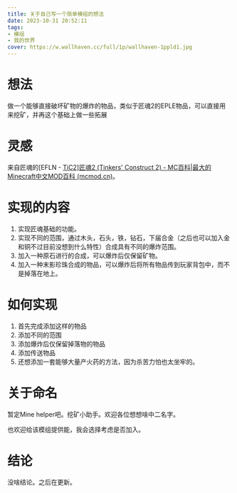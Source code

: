 ```yaml
---
title: 关于自己写一个简单模组的想法
date: 2023-10-31 20:52:11
tags:
- 模组
- 我的世界
cover: https://w.wallhaven.cc/full/1p/wallhaven-1ppld1.jpg
---
```


# 想法

做一个能够直接破坏矿物的爆炸的物品，类似于匠魂2的EPLE物品，可以直接用来挖矿，并再这个基础上做一些拓展

# 灵感

来自匠魂的[EFLN - [TiC2\]匠魂2 (Tinkers' Construct 2) - MC百科|最大的Minecraft中文MOD百科 (mcmod.cn)](https://www.mcmod.cn/item/157578.html)。

# 实现的内容

1. 实现匠魂基础的功能。
2. 实现不同的范围，通过木头，石头，铁，钻石，下届合金（之后也可以加入金和铜不过目前没想到什么特性）合成具有不同的爆炸范围。
3. 加入一种原石进行的合成，可以爆炸后仅保留矿物。
4. 加入一种末影珍珠合成的物品，可以爆炸后将所有物品传到玩家背包中，而不是掉落在地上。

# 如何实现

1. 首先完成添加这样的物品
2. 添加不同的范围
3. 添加爆炸后仅保留掉落物的物品
4. 添加传送物品
5. 还想添加一套能够大量产火药的方法，因为杀苦力怕也太坐牢的。

# 关于命名

暂定Mine helper吧。挖矿小助手。欢迎各位想想啥中二名字。

也欢迎给该模组提供能，我会选择考虑是否加入。

# 结论

没啥结论。之后在更新。



